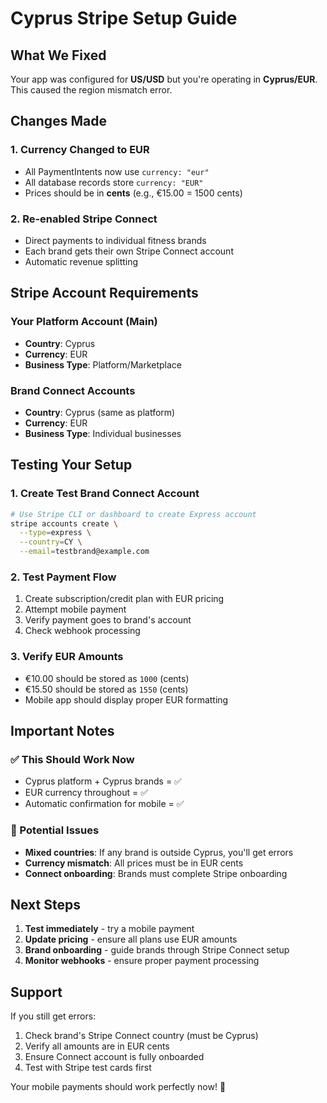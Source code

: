 # Cyprus Stripe Setup Guide

## What We Fixed

Your app was configured for **US/USD** but you're operating in **Cyprus/EUR**. This caused the region mismatch error.

## Changes Made

### 1. Currency Changed to EUR

- All PaymentIntents now use `currency: "eur"`
- All database records store `currency: "EUR"`
- Prices should be in **cents** (e.g., €15.00 = 1500 cents)

### 2. Re-enabled Stripe Connect

- Direct payments to individual fitness brands
- Each brand gets their own Stripe Connect account
- Automatic revenue splitting

## Stripe Account Requirements

### Your Platform Account (Main)

- **Country**: Cyprus
- **Currency**: EUR
- **Business Type**: Platform/Marketplace

### Brand Connect Accounts

- **Country**: Cyprus (same as platform)
- **Currency**: EUR
- **Business Type**: Individual businesses

## Testing Your Setup

### 1. Create Test Brand Connect Account

```bash
# Use Stripe CLI or dashboard to create Express account
stripe accounts create \
  --type=express \
  --country=CY \
  --email=testbrand@example.com
```

### 2. Test Payment Flow

1. Create subscription/credit plan with EUR pricing
2. Attempt mobile payment
3. Verify payment goes to brand's account
4. Check webhook processing

### 3. Verify EUR Amounts

- €10.00 should be stored as `1000` (cents)
- €15.50 should be stored as `1550` (cents)
- Mobile app should display proper EUR formatting

## Important Notes

### ✅ This Should Work Now

- Cyprus platform + Cyprus brands = ✅
- EUR currency throughout = ✅
- Automatic confirmation for mobile = ✅

### 🚨 Potential Issues

- **Mixed countries**: If any brand is outside Cyprus, you'll get errors
- **Currency mismatch**: All prices must be in EUR cents
- **Connect onboarding**: Brands must complete Stripe onboarding

## Next Steps

1. **Test immediately** - try a mobile payment
2. **Update pricing** - ensure all plans use EUR amounts
3. **Brand onboarding** - guide brands through Stripe Connect setup
4. **Monitor webhooks** - ensure proper payment processing

## Support

If you still get errors:

1. Check brand's Stripe Connect country (must be Cyprus)
2. Verify all amounts are in EUR cents
3. Ensure Connect account is fully onboarded
4. Test with Stripe test cards first

Your mobile payments should work perfectly now! 🎉
